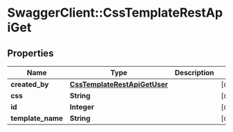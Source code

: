 # SwaggerClient::CssTemplateRestApiGet

## Properties
Name | Type | Description | Notes
------------ | ------------- | ------------- | -------------
**created_by** | [**CssTemplateRestApiGetUser**](CssTemplateRestApiGetUser.md) |  | [optional] 
**css** | **String** |  | [optional] 
**id** | **Integer** |  | [optional] 
**template_name** | **String** |  | [optional] 

